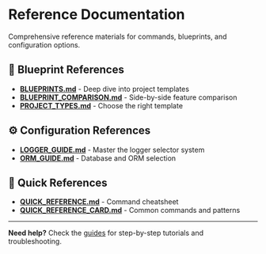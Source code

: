 # Reference Documentation

Comprehensive reference materials for commands, blueprints, and configuration options.

## 📖 Blueprint References

- **[BLUEPRINTS.md](BLUEPRINTS.md)** - Deep dive into project templates
- **[BLUEPRINT_COMPARISON.md](BLUEPRINT_COMPARISON.md)** - Side-by-side feature comparison  
- **[PROJECT_TYPES.md](PROJECT_TYPES.md)** - Choose the right template

## ⚙️ Configuration References

- **[LOGGER_GUIDE.md](LOGGER_GUIDE.md)** - Master the logger selector system
- **[ORM_GUIDE.md](ORM_GUIDE.md)** - Database and ORM selection

## 📝 Quick References

- **[QUICK_REFERENCE.md](QUICK_REFERENCE.md)** - Command cheatsheet
- **[QUICK_REFERENCE_CARD.md](QUICK_REFERENCE_CARD.md)** - Common commands and patterns

---

**Need help?** Check the [guides](../guides/) for step-by-step tutorials and troubleshooting.